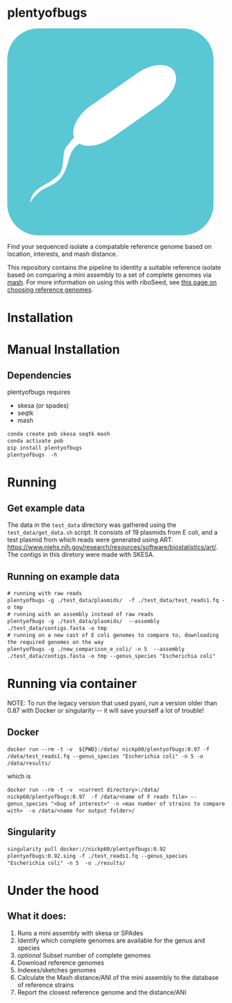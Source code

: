 # plentyofbugs
![plentyofbugslogo](https://github.com/nickp60/plentyofbugs/blob/master/icon/pob.png)

Find your sequenced isolate a compatable reference genome based on location, interests, and mash distance.


This repository contains the pipeline to identity a suitable reference isolate based on comparing a mini assembly to a set of complete genomes via [mash](https://github.com/marbl/Mash). For more information on using this with riboSeed, see [this page on choosing reference genomes](https://riboseed.readthedocs.io/en/latest/REFERENCE.html).

# Installation

# Manual Installation
## Dependencies
plentyofbugs requires
- skesa (or spades)
- seqtk
- mash

```
conda create pob skesa seqtk mash
conda activate pob
pip install plentyofbugs
plentyofbugs  -h
```

# Running
## Get example data
The data in the `test_data` directory was gathered using the `test_data/get_data.sh` script. It consists of 19 plasmids from E coli, and a test plasmid from which reads were generated using ART. https://www.niehs.nih.gov/research/resources/software/biostatistics/art/. The contigs in this diretory were made with SKESA.

## Running on example data

```
# running with raw reads
plentyofbugs -g ./test_data/plasmids/  -f ./test_data/test_reads1.fq -o tmp
# running with an assembly instead of raw reads
plentyofbugs -g ./test_data/plasmids/  --assembly ./test_data/contigs.fasta -o tmp
# running on a new cast of E coli genomes to compare to, downloading the required genomes on the way
plentyofbugs -g ./new_comparison_e_coli/ -n 5  --assembly ./test_data/contigs.fasta -o tmp --genus_species "Escherichia coli"
```

# Running via container
NOTE: To run the legacy version that used pyani, run a version older than 0.87 with Docker or singularity -- it will save yourself a lot of trouble!

## Docker
```
docker run --rm -t -v  ${PWD}:/data/ nickp60/plentyofbugs:0.97 -f /data/test_reads1.fq --genus_species "Escherichia coli" -n 5 -o /data/results/
```
which is

```
docker run --rm -t -v  <current directory>:/data/ nickp60/plentyofbugs:0.97  -f /data/<name of F reads file> --genus_species "<bug of interest>" -n <max number of strains to compare with>  -o /data/<name for output folder>/
```

## Singularity

```
singularity pull docker://nickp60/plentyofbugs:0.92
plentyofbugs:0.92.sing -f ./test_reads1.fq --genus_species "Escherichia coli" -n 5  -o ./results/
```

# Under the hood
## What it does:
1. Runs a mini assembly with skesa or SPAdes
2. Identify which complete genomes are available for the genus and species
3. *optional* Subset number of complete genomes
4. Download reference genomes
5. Indexes/sketches genomes
6. Calculate the Mash distance/ANI of the mini assembly to the database of reference strains
7. Report the closest reference genome and the distance/ANI
